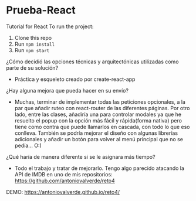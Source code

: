 # Prueba-React
Tutorial for React
To run the project:

1. Clone this repo
2. Run `npm install`
3. Run `npm start`

¿Cómo decidió las opciones técnicas y arquitectónicas utilizadas como parte de su solución?

* Práctica y esqueleto creado por create-react-app

¿Hay alguna mejora que pueda hacer en su envío?

* Muchas, terminar de implementar todas las peticiones opcionales, a la par que añadir ruteo con react-router de las diferentes páginas. Por otro lado, entre las clases, añadiría una para controlar modales ya que he resuelto el popup con la opción más fácil y rápida(forma nativa) pero tiene como contra que puede llamarlos en cascada, con todo lo que eso conlleva. También se podría mejorar el diseño con algunas librerías adicionales y añadir un botón para volver al menú principal que no se pedía... O:)

¿Qué haría de manera diferente si se le asignara más tiempo?

* Todo el trabajo y tratar de mejorarlo. Tengo algo parecido atacando la API de IMDB en uno de mis repositorios: https://github.com/antoniovalverde/reto4

DEMO: https://antoniovalverde.github.io/reto4/